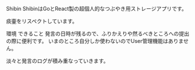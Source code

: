 Shibin
ShibinはGoとReact製の超個人的なつぶやき用ストレージアプリです。

痰壷をリスペクトしています。

環境
できること
発言の日時が残るので、ふりかえりや然るべきところへの提出の際に便利です。
いまのところ自分しか使わないのでUser管理機能はありません。

淡々と発言のログが積み重なっていきます。